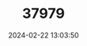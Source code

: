 ---
title: "37979"
category: "Arapatiella psilophylla"
draft: false
date: 2024-02-22 13:03:50
languages:
  Portuguese: ["Arapati"]
---